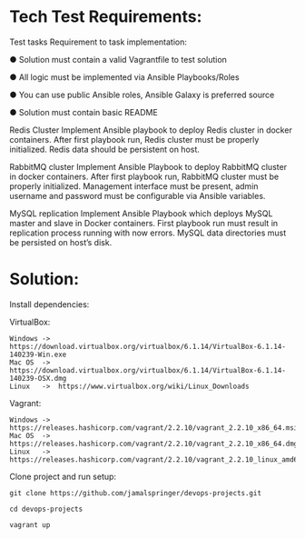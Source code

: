 # Tech Test Requirements:

Test tasks
Requirement to task implementation:

● Solution must contain a valid Vagrantfile to test solution

● All logic must be implemented via Ansible Playbooks/Roles

● You can use public Ansible roles, Ansible Galaxy is preferred source

● Solution must contain basic README


Redis Cluster
Implement Ansible playbook to deploy Redis cluster in docker containers.
After first playbook run, Redis cluster must be properly initialized. Redis data should be persistent on host.

RabbitMQ cluster
Implement Ansible Playbook to deploy RabbitMQ cluster in docker containers.
After first playbook run, RabbitMQ cluster must be properly initialized. Management interface must be present, admin username and password must be configurable via Ansible variables.

MySQL replication
Implement Ansible Playbook which deploys MySQL master and slave in Docker containers. First playbook run must result in replication process running with now errors. MySQL data directories must be persisted on host’s disk.

# Solution:

Install dependencies:

  VirtualBox:

    Windows ->  https://download.virtualbox.org/virtualbox/6.1.14/VirtualBox-6.1.14-140239-Win.exe
    Mac OS  ->  https://download.virtualbox.org/virtualbox/6.1.14/VirtualBox-6.1.14-140239-OSX.dmg
    Linux   ->  https://www.virtualbox.org/wiki/Linux_Downloads

  Vagrant:

    Windows ->  https://releases.hashicorp.com/vagrant/2.2.10/vagrant_2.2.10_x86_64.msi
    Mac OS  ->  https://releases.hashicorp.com/vagrant/2.2.10/vagrant_2.2.10_x86_64.dmg
    Linux   ->  https://releases.hashicorp.com/vagrant/2.2.10/vagrant_2.2.10_linux_amd64.zip
    
Clone project and run setup:

```
git clone https://github.com/jamalspringer/devops-projects.git

cd devops-projects

vagrant up
```

  
  
  


